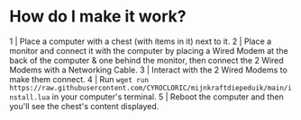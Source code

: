# How do I make it work?
1 | Place a computer with a chest (with items in it) next to it.
2 | Place a monitor and connect it with the computer by placing a Wired Modem at the back of the computer & one behind the monitor, then connect the 2 Wired Modems with a Networking Cable.
3 | Interact with the 2 Wired Modems to make them connect.
4 | Run `wget run https://raw.githubusercontent.com/CYROCLORIC/mijnkraftdiepeduik/main/install.lua` in your computer's terminal.
5 | Reboot the computer and then you'll see the chest's content displayed.
